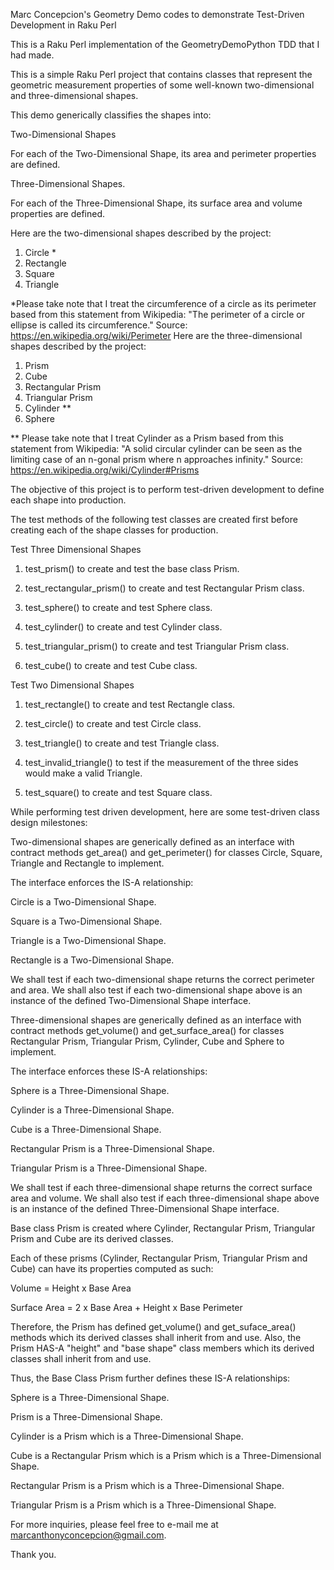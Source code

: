 Marc Concepcion's Geometry Demo codes to demonstrate Test-Driven Development in Raku Perl

This is a Raku Perl implementation of the GeometryDemoPython TDD that I had made.

This is a simple Raku Perl project that contains classes that represent the geometric measurement properties of some well-known two-dimensional and three-dimensional shapes.

This demo generically classifies the shapes into:

Two-Dimensional Shapes

For each of the Two-Dimensional Shape, its area and perimeter properties are defined.

Three-Dimensional Shapes.

For each of the Three-Dimensional Shape, its surface area and volume properties are defined.

Here are the two-dimensional shapes described by the project:

1. Circle * 
2. Rectangle
3. Square
4. Triangle

*Please take note that I treat the circumference of a circle as its perimeter based from this statement from Wikipedia: "The perimeter of a circle or ellipse is called its circumference." Source: https://en.wikipedia.org/wiki/Perimeter
Here are the three-dimensional shapes described by the project:

1. Prism
2. Cube
3. Rectangular Prism
4. Triangular Prism
5. Cylinder **
6. Sphere

** Please take note that I treat Cylinder as a Prism based from this statement from Wikipedia: "A solid circular cylinder can be seen as the limiting case of an n-gonal prism where n approaches infinity." Source: https://en.wikipedia.org/wiki/Cylinder#Prisms

The objective of this project is to perform test-driven development to define each shape into production.

The test methods of the following test classes are created first before creating each of the shape classes for production.

Test Three Dimensional Shapes

1. test_prism() to create and test the base class Prism.

2. test_rectangular_prism() to create and test Rectangular Prism class.

3. test_sphere() to create and test Sphere class.

4. test_cylinder() to create and test Cylinder class.

5. test_triangular_prism() to create and test Triangular Prism class.

6. test_cube() to create and test Cube class.

Test Two Dimensional Shapes

1. test_rectangle() to create and test Rectangle class.

2. test_circle() to create and test Circle class.

3. test_triangle() to create and test Triangle class.

4. test_invalid_triangle() to test if the measurement of the three sides would make a valid Triangle.

5. test_square() to create and test Square class.

While performing test driven development, here are some test-driven class design milestones:

Two-dimensional shapes are generically defined as an interface with contract methods get_area() and get_perimeter() for classes Circle, Square, Triangle and Rectangle to implement.

The interface enforces the IS-A relationship:

Circle is a Two-Dimensional Shape.

Square is a Two-Dimensional Shape.

Triangle is a Two-Dimensional Shape.

Rectangle is a Two-Dimensional Shape.

We shall test if each two-dimensional shape returns the correct perimeter and area. We shall also test if each two-dimensional shape above is an instance of the defined Two-Dimensional Shape interface.

Three-dimensional shapes are generically defined as an interface with contract methods get_volume() and get_surface_area() for classes Rectangular Prism, Triangular Prism, Cylinder, Cube and Sphere to implement.

The interface enforces these IS-A relationships:

Sphere is a Three-Dimensional Shape.

Cylinder is a Three-Dimensional Shape.

Cube is a Three-Dimensional Shape.

Rectangular Prism is a Three-Dimensional Shape.

Triangular Prism is a Three-Dimensional Shape.

We shall test if each three-dimensional shape returns the correct surface area and volume. We shall also test if each three-dimensional shape above is an instance of the defined Three-Dimensional Shape interface.

Base class Prism is created where Cylinder, Rectangular Prism, Triangular Prism and Cube are its derived classes.

Each of these prisms (Cylinder, Rectangular Prism, Triangular Prism and Cube) can have its properties computed as such:

Volume = Height x Base Area

Surface Area = 2 x Base Area + Height x Base Perimeter

Therefore, the Prism has defined get_volume() and get_suface_area() methods which its derived classes shall inherit from and use. Also, the Prism HAS-A "height" and "base shape" class members which its derived classes shall inherit from and use.

Thus, the Base Class Prism further defines these IS-A relationships:

Sphere is a Three-Dimensional Shape.

Prism is a Three-Dimensional Shape.

Cylinder is a Prism which is a Three-Dimensional Shape.

Cube is a Rectangular Prism which is a Prism which is a Three-Dimensional Shape.

Rectangular Prism is a Prism which is a Three-Dimensional Shape.

Triangular Prism is a Prism which is a Three-Dimensional Shape.

For more inquiries, please feel free to e-mail me at marcanthonyconcepcion@gmail.com.

Thank you.